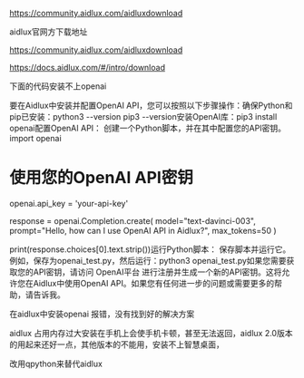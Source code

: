 

https://community.aidlux.com/aidluxdownload



aidlux官网方下载地址



https://community.aidlux.com/aidluxdownload



https://docs.aidlux.com/#/intro/download



下面的代码安装不上openai   




要在Aidlux中安装并配置OpenAI API，您可以按照以下步骤操作：确保Python和pip已安装：python3 --version
pip3 --version安装OpenAI库：pip3 install openai配置OpenAI API： 创建一个Python脚本，并在其中配置您的API密钥。import openai

# 使用您的OpenAI API密钥
openai.api_key = 'your-api-key'

response = openai.Completion.create(
    model="text-davinci-003",
    prompt="Hello, how can I use OpenAI API in Aidlux?",
    max_tokens=50
)

print(response.choices[0].text.strip())运行Python脚本： 保存脚本并运行它。例如，保存为openai_test.py，然后运行：python3 openai_test.py如果您需要获取您的API密钥，请访问 OpenAI平台 进行注册并生成一个新的API密钥。这将允许您在Aidlux中使用OpenAI API。如果您有任何进一步的问题或需要更多的帮助，请告诉我。


在aidlux中安装openai 报错，没有找到好的解决方案


aidlux 占用内存过大安装在手机上会使手机卡顿，甚至无法返回，aidlux  2.0版本的用起来还好一点，其他版本的不能用，安装不上智慧桌面，


改用qpython来替代aidlux



